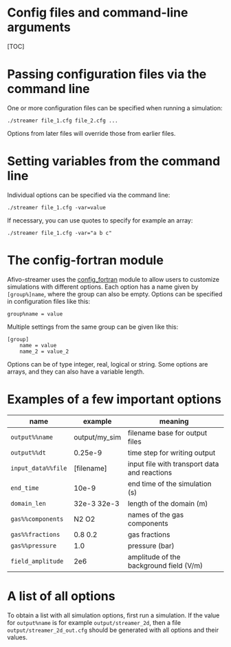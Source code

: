 # Config files and command-line arguments

[TOC]

# Passing configuration files via the command line

One or more configuration files can be specified when running a simulation:

    ./streamer file_1.cfg file_2.cfg ...

Options from later files will override those from earlier files.

# Setting variables from the command line

Individual options can be specified via the command line:

    ./streamer file_1.cfg -var=value

If necessary, you can use quotes to specify for example an array:

    ./streamer file_1.cfg -var="a b c"

# The config-fortran module

Afivo-streamer uses the
[config_fortran](https://github.com/jannisteunissen/config_fortran) module to
allow users to customize simulations with different options. Each option has a
name given by `[group%]name`, where the group can also be empty. Options can be
specified in configuration files like this:

    group%name = value

Multiple settings from the same group can be given like this:

    [group]
        name = value
        name_2 = value_2

Options can be of type integer, real, logical or string. Some options are arrays,
and they can also have a variable length.

# Examples of a few important options

name | example | meaning
---|---|---
`output%%name` | output/my_sim | filename base for output files
`output%%dt` | 0.25e-9 | time step for writing output
`input_data%%file` | [filename] | input file with transport data and reactions
`end_time` | 10e-9 | end time of the simulation (s)
`domain_len` | 32e-3 32e-3 | length of the domain (m)
`gas%%components` | N2 O2 | names of the gas components
`gas%%fractions` | 0.8 0.2 | gas fractions
`gas%%pressure` | 1.0 | pressure (bar)
`field_amplitude` | 2e6 | amplitude of the background field (V/m)

# A list of all options

To obtain a list with all simulation options, first run a simulation. If the
value for `output%name` is for example `output/streamer_2d`, then a file
`output/streamer_2d_out.cfg` should be generated with all options and their
values.
